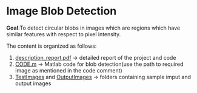 # Image Blob Detection
**Goal**:To detect circular blobs in images which are regions which have similar features with respect to pixel intensity.

The content is organized as follows:
1. [description_report.pdf](Image-Blob-Detector/description_report.pdf) -> detailed report of the project and code
2. [CODE.m](Image-Blob-Detector/CODE.m) -> Matlab code for blob detection(use the path to required image as mentioned in the code comment)
3. [TestImages](Image-Blob-Detector/TestImages) and [OutputImages](Image-Blob-Detector/OutoutImages) -> folders containing sample imput and output images
